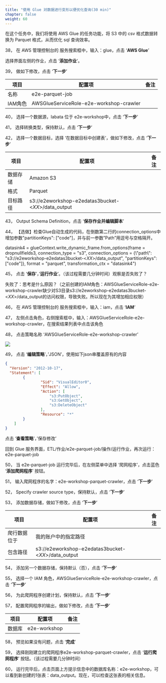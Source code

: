 ```yaml
---
title: "使用 Glue 对数据进行变形以便优化查询(30 min)"
chapter: false
weight: 60
---
```


在这个任务中，我们将使用 AWS Glue 的任务功能，将 S3 中的 csv 格式数据转换为 Parquet 格式，从而优化 sql 查询效率。

38， 在 AWS 管理控制台的 服务搜索框中，输入：glue，点击 ‘**AWS Glue**’

选择界面左侧的作业，点击 ‘**添加作业**‘。

39， 做如下修改，点击 ‘**下一步**’

| 项目    | 配置项                                  | 备注 |
| ------- | --------------------------------------- | ---- |
| 名称    | e2e-parquet-job                         |      |
| IAM角色 | AWSGlueServiceRole-e2e-workshop-crawler |      |

40， 选择一个数据源，labata 位于 e2e-workshop中，点击 ‘**下一步**’

41， 选择转换类型，保持默认，点击 ‘**下一步**’

42， 选择一个数据目标，选择 ‘在数据目标中创建表’，做如下修改，点击 ‘**下一步**’

| 项目     | 配置项                                              | 备注 |
| -------- | --------------------------------------------------- | ---- |
| 数据存储 | Amazon S3                                           |      |
| 格式     | Parquet                                             |      |
| 目标路径 | s3://e2eworkshop-e2edatas3bucket-<*XX*>/data_output |      |

43， Output Schema Definition，点击 ‘**保存作业并编辑脚本**’

44， 【选做】检查Glue自动生成的代码，在倒数第二行的connection_options中增加参数"partitionKeys": ["code"]，并与前一参数”Path”用逗号与空格隔开。

datasink4 = glueContext.write_dynamic_frame.from_options(frame = dropnullfields3, connection_type = "s3", connection_options = {\\\"path\\\": "s3://e2eworkshop-e2edatas3bucket-<*XX*>/data_output", "partitionKeys": ["code"]}, format = "parquet", transformation_ctx = "datasink4")

45， 点击 ‘**保存**’，’**运行作业**’。（该过程需要几分钟时间）观察是否失败了？

失败了：思考是什么原因？（之前创建的IAM角色：AWSGlueServiceRole-e2e-workshop-crawler缺少对S3目录s3://e2eworkshop-e2edatas3bucket-<*XX*>/data_output的访问权限，导致失败。所以现在为其增加相应权限）

46， 在 AWS 管理控制台的 服务搜索框中，输入：iam，点击 ‘**IAM**’

47，    左侧点击角色，右侧搜索框中，输入：AWSGlueServiceRole-e2e-workshop-crawler，在搜索结果列表中点击该角色

48，    点击策略名称 ‘AWSGlueServiceRole-e2e-workshop-crawler’

![](/images/LakeHouse/3_6_0_glue_etl_iam.png)

49，    点击 ‘**编辑策略**’，’JSON’，使用如下json串覆盖原有的内容

~~~json
{
  "Version": "2012-10-17",
  "Statement": [
		{
				"Sid": "VisualEditor0",
				"Effect": "Allow",
				"Action": [
					"s3:PutObject",
					"s3:GetObject",
					"s3:DeleteObject"
				],
				"Resource": "*"
		}
	]
}
~~~

点击 ‘**查看策略**’，’保存修改’

回到 Glue 服务界面，ETL/作业/e2e-parquet-job/操作/运行作业，再次运行：e2e-parquet-job

50，    当 e2e-parquet-job 运行完毕后，在左侧菜单中选择 ‘爬网程序’，点击蓝色 ‘**添加爬网程序**’ 按钮。

51，    输入爬网程序的名字：e2e-workshop-parquet-crawler，点击 ‘**下一步**’

52，    Specify crawler source type，保持默认，点击 ‘**下一步**’

53，    添加数据存储，做如下修改，点击 ‘**下一步**’

| 项目         | 配置项                                              | 备注 |
| ------------ | --------------------------------------------------- | ---- |
| 爬行数据位于 | 我的账户中的指定路径                                |      |
| 包含路径     | s3://e2eworkshop-e2edatas3bucket-<*XX*>/data_output |      |

54，    添加另一个数据存储，保持默认（否），点击 ‘**下一步**’

55，    选择一个 IAM 角色，AWSGlueServiceRole-e2e-workshop-crawler，点击 ‘**下一步**’

56，    为此爬网程序创建计划，保持默认，点击 ‘**下一步**’

57，    配置爬网程序的输出，做如下修改，点击 ‘**下一步**’

| 项目   | 配置项       | 备注 |
| ------ | ------------ | ---- |
| 数据库 | e2e-workshop |      |

58，    预览如果没有问题，点击 ‘**完成**’

59，    选择刚刚建立的爬网程序e2e-workshop-parquet-crawler，点击 ‘**运行爬网程序**’ 按钮。（该过程需要几分钟时间）

60，    运行完毕后，点击页面上方提示信息中的数据库名称：e2e-workshop，可以看到新创建的1张表：data_output。现在，可以检查这张表的相关信息。
